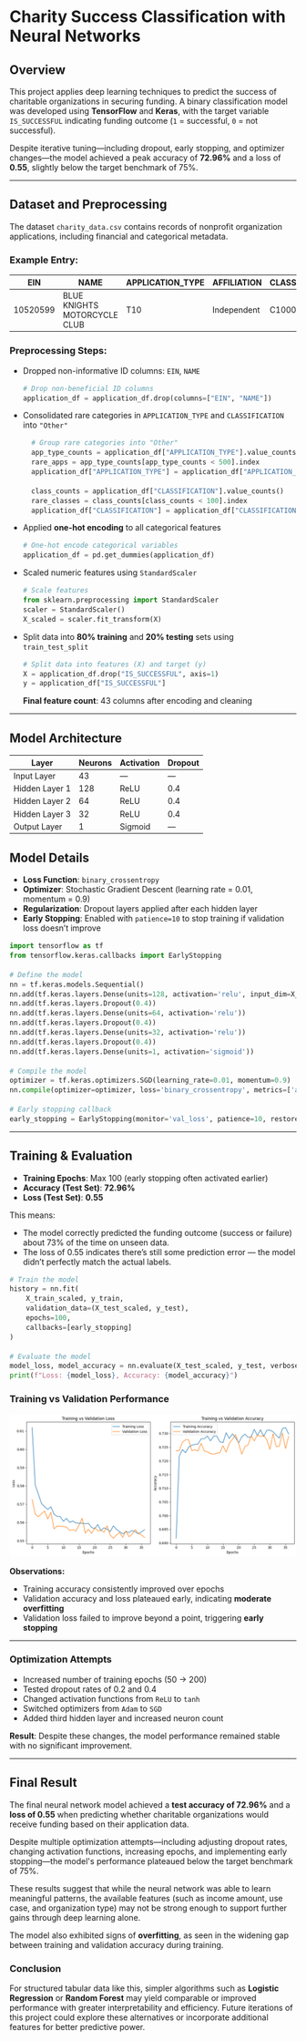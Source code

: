 # Charity Success Classification with Neural Networks

## Overview

This project applies deep learning techniques to predict the success of charitable organizations in securing funding. A binary classification model was developed using **TensorFlow** and **Keras**, with the target variable `IS_SUCCESSFUL` indicating funding outcome (`1` = successful, `0` = not successful).

Despite iterative tuning—including dropout, early stopping, and optimizer changes—the model achieved a peak accuracy of **72.96%** and a loss of **0.55**, slightly below the target benchmark of 75%.

---

## Dataset and Preprocessing

The dataset `charity_data.csv` contains records of nonprofit organization applications, including financial and categorical metadata.

### Example Entry:

| EIN       | NAME                          | APPLICATION_TYPE | AFFILIATION | CLASSIFICATION | USE_CASE    | ORGANIZATION | STATUS | INCOME_AMT | SPECIAL_CONSIDERATIONS | ASK_AMT | IS_SUCCESSFUL |
|-----------|-------------------------------|------------------|-------------|----------------|-------------|--------------|--------|------------|------------------------|---------|----------------|
| 10520599  | BLUE KNIGHTS MOTORCYCLE CLUB  | T10              | Independent | C1000          | ProductDev  | Association  | 1      | 0          | N                      | 5000    | 1              |

### Preprocessing Steps:
- Dropped non-informative ID columns: `EIN`, `NAME`
    ```python
    # Drop non-beneficial ID columns
    application_df = application_df.drop(columns=["EIN", "NAME"])
    ```
- Consolidated rare categories in `APPLICATION_TYPE` and `CLASSIFICATION` into `"Other"`
  ```python
    # Group rare categories into "Other"
    app_type_counts = application_df["APPLICATION_TYPE"].value_counts()
    rare_apps = app_type_counts[app_type_counts < 500].index
    application_df["APPLICATION_TYPE"] = application_df["APPLICATION_TYPE"].replace(rare_apps, "Other")

    class_counts = application_df["CLASSIFICATION"].value_counts()
    rare_classes = class_counts[class_counts < 100].index
    application_df["CLASSIFICATION"] = application_df["CLASSIFICATION"].replace(rare_classes, "Other")
    ```
- Applied **one-hot encoding** to all categorical features
    ```python
    # One-hot encode categorical variables
    application_df = pd.get_dummies(application_df)
    ```
- Scaled numeric features using `StandardScaler`
    ```python
    # Scale features
    from sklearn.preprocessing import StandardScaler
    scaler = StandardScaler()
    X_scaled = scaler.fit_transform(X)
    ```
- Split data into **80% training** and **20% testing** sets using `train_test_split`
    ```python
    # Split data into features (X) and target (y)
    X = application_df.drop("IS_SUCCESSFUL", axis=1)
    y = application_df["IS_SUCCESSFUL"]
    ```

  **Final feature count**: 43 columns after encoding and cleaning

---

## Model Architecture

| Layer           | Neurons | Activation | Dropout |
|----------------|---------|------------|---------|
| Input Layer     | 43      | —          | —       |
| Hidden Layer 1  | 128     | ReLU       | 0.4     |
| Hidden Layer 2  | 64      | ReLU       | 0.4     |
| Hidden Layer 3  | 32      | ReLU       | 0.4     |
| Output Layer    | 1       | Sigmoid    | —       |

## Model Details

- **Loss Function**: `binary_crossentropy`
- **Optimizer**: Stochastic Gradient Descent (learning rate = 0.01, momentum = 0.9)
- **Regularization**: Dropout layers applied after each hidden layer
- **Early Stopping**: Enabled with `patience=10` to stop training if validation loss doesn’t improve

```python
import tensorflow as tf
from tensorflow.keras.callbacks import EarlyStopping

# Define the model
nn = tf.keras.models.Sequential()
nn.add(tf.keras.layers.Dense(units=128, activation='relu', input_dim=X_train_scaled.shape[1]))
nn.add(tf.keras.layers.Dropout(0.4))
nn.add(tf.keras.layers.Dense(units=64, activation='relu'))
nn.add(tf.keras.layers.Dropout(0.4))
nn.add(tf.keras.layers.Dense(units=32, activation='relu'))
nn.add(tf.keras.layers.Dropout(0.4))
nn.add(tf.keras.layers.Dense(units=1, activation='sigmoid'))

# Compile the model
optimizer = tf.keras.optimizers.SGD(learning_rate=0.01, momentum=0.9)
nn.compile(optimizer=optimizer, loss='binary_crossentropy', metrics=['accuracy'])

# Early stopping callback
early_stopping = EarlyStopping(monitor='val_loss', patience=10, restore_best_weights=True)
```
---

## Training & Evaluation

- **Training Epochs**: Max 100 (early stopping often activated earlier)
- **Accuracy (Test Set)**: **72.96%**
- **Loss (Test Set)**: **0.55**

This means:
- The model correctly predicted the funding outcome (success or failure) about 73% of the time on unseen data.
- The loss of 0.55 indicates there’s still some prediction error — the model didn’t perfectly match the actual labels.

```python
# Train the model
history = nn.fit(
    X_train_scaled, y_train,
    validation_data=(X_test_scaled, y_test),
    epochs=100,
    callbacks=[early_stopping]
)

# Evaluate the model
model_loss, model_accuracy = nn.evaluate(X_test_scaled, y_test, verbose=2)
print(f"Loss: {model_loss}, Accuracy: {model_accuracy}")
```

### Training vs Validation Performance

![Training vs Validation Loss and Accuracy](Images/training_validation_performance.png)

**Observations:**
- Training accuracy consistently improved over epochs
- Validation accuracy and loss plateaued early, indicating **moderate overfitting**
- Validation loss failed to improve beyond a point, triggering **early stopping**

---

### Optimization Attempts

- Increased number of training epochs (50 → 200)
- Tested dropout rates of 0.2 and 0.4
- Changed activation functions from `ReLU` to `tanh`
- Switched optimizers from `Adam` to `SGD`
- Added third hidden layer and increased neuron count

**Result**: Despite these changes, the model performance remained stable with no significant improvement.

---

## Final Result

The final neural network model achieved a **test accuracy of 72.96%** and a **loss of 0.55** when predicting whether charitable organizations would receive funding based on their application data.

Despite multiple optimization attempts—including adjusting dropout rates, changing activation functions, increasing epochs, and implementing early stopping—the model's performance plateaued below the target benchmark of 75%.

These results suggest that while the neural network was able to learn meaningful patterns, the available features (such as income amount, use case, and organization type) may not be strong enough to support further gains through deep learning alone.

The model also exhibited signs of **overfitting**, as seen in the widening gap between training and validation accuracy during training.

### Conclusion

For structured tabular data like this, simpler algorithms such as **Logistic Regression** or **Random Forest** may yield comparable or improved performance with greater interpretability and efficiency. Future iterations of this project could explore these alternatives or incorporate additional features for better predictive power.